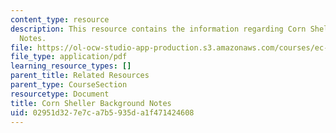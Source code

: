 ```yaml
---
content_type: resource
description: This resource contains the information regarding Corn Sheller Background
  Notes.
file: https://ol-ocw-studio-app-production.s3.amazonaws.com/courses/ec-701j-d-lab-i-development-fall-2009/02951d327e7ca7b5935da1f471424608_MITEC_701JF09_corn_bg.pdf
file_type: application/pdf
learning_resource_types: []
parent_title: Related Resources
parent_type: CourseSection
resourcetype: Document
title: Corn Sheller Background Notes
uid: 02951d32-7e7c-a7b5-935d-a1f471424608
---
```

